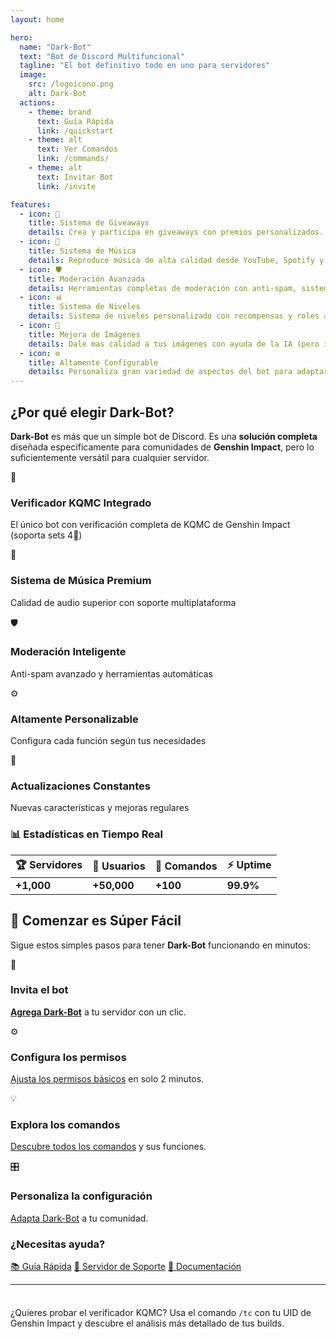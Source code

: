 ```yaml
---
layout: home

hero:
  name: "Dark-Bot"
  text: "Bot de Discord Multifuncional"
  tagline: "El bot definitivo todo en uno para servidores"
  image:
    src: /logoicono.png
    alt: Dark-Bot
  actions:
    - theme: brand
      text: Guía Rápida
      link: /quickstart
    - theme: alt
      text: Ver Comandos
      link: /commands/
    - theme: alt
      text: Invitar Bot
      link: /invite

features:
  - icon: 🎉
    title: Sistema de Giveaways
    details: Crea y participa en giveaways con premios personalizados.
  - icon: 🎵
    title: Sistema de Música
    details: Reproduce música de alta calidad desde YouTube, Spotify y más plataformas con controles avanzados.
  - icon: 🛡️
    title: Moderación Avanzada
    details: Herramientas completas de moderación con anti-spam, sistema de tickets, logs automáticos y mucho más.
  - icon: 📊
    title: Sistema de Niveles
    details: Sistema de niveles personalizado con recompensas y roles automáticos.
  - icon: 🎨
    title: Mejora de Imágenes
    details: Dale mas calidad a tus imágenes con ayuda de la IA (pero igual no esperes milagros).
  - icon: ⚙️
    title: Altamente Configurable
    details: Personaliza gran variedad de aspectos del bot para adaptarlo perfectamente a tu servidor.
---
```


<section class="dbot-feature-section">
  <h2 class="dbot-feature-title">¿Por qué elegir Dark-Bot?</h2>
  <p class="dbot-feature-desc"><strong>Dark-Bot</strong> es más que un simple bot de Discord. Es una <strong>solución completa</strong> diseñada específicamente para comunidades de <strong>Genshin Impact</strong>, pero lo suficientemente versátil para cualquier servidor.</p>
  <div class="dbot-feature-cards">
    <div class="dbot-feature-card" data-aos="fade-up" data-aos-delay="0">
      <div class="dbot-feature-icon">🎯</div>
      <div class="dbot-feature-content">
        <h3>Verificador KQMC Integrado</h3>
        <p>El único bot con verificación completa de KQMC de Genshin Impact (soporta sets 4🌟)</p>
      </div>
    </div>
    <div class="dbot-feature-card" data-aos="fade-up" data-aos-delay="100">
      <div class="dbot-feature-icon">🎵</div>
      <div class="dbot-feature-content">
        <h3>Sistema de Música Premium</h3>
        <p>Calidad de audio superior con soporte multiplataforma</p>
      </div>
    </div>
    <div class="dbot-feature-card" data-aos="fade-up" data-aos-delay="200">
      <div class="dbot-feature-icon">🛡️</div>
      <div class="dbot-feature-content">
        <h3>Moderación Inteligente</h3>
        <p>Anti-spam avanzado y herramientas automáticas</p>
      </div>
    </div>
    <div class="dbot-feature-card" data-aos="fade-up" data-aos-delay="300">
      <div class="dbot-feature-icon">⚙️</div>
      <div class="dbot-feature-content">
        <h3>Altamente Personalizable</h3>
        <p>Configura cada función según tus necesidades</p>
      </div>
    </div>
    <div class="dbot-feature-card" data-aos="fade-up" data-aos-delay="400">
      <div class="dbot-feature-icon">🔄</div>
      <div class="dbot-feature-content">
        <h3>Actualizaciones Constantes</h3>
        <p>Nuevas características y mejoras regulares</p>
      </div>
    </div>
  </div>
  <div class="dbot-feature-stats" data-aos="fade-up" data-aos-delay="500">
    <h3>📊 Estadísticas en Tiempo Real</h3>
    <table>
      <thead>
        <tr>
          <th>🏆 Servidores</th>
          <th>👥 Usuarios</th>
          <th>🔧 Comandos</th>
          <th>⚡ Uptime</th>
        </tr>
      </thead>
      <tbody>
        <tr>
          <td><strong>+1,000</strong></td>
          <td><strong>+50,000</strong></td>
          <td><strong>+100</strong></td>
          <td><strong>99.9%</strong></td>
        </tr>
      </tbody>
    </table>
  </div>
</section>




<section class="dbot-getting-started-section">
  <h2 class="dbot-feature-title">🚀 Comenzar es Súper Fácil</h2>
  <p class="dbot-feature-desc">Sigue estos simples pasos para tener <strong>Dark-Bot</strong> funcionando en minutos:</p>
  <div class="dbot-feature-cards dbot-getting-started-cards">
    <div class="dbot-feature-card" data-aos="fade-up" data-aos-delay="0">
      <div class="dbot-feature-icon">🔗</div>
      <div class="dbot-feature-content">
        <h3>Invita el bot</h3>
        <p><a href="/invite"><strong>Agrega Dark-Bot</strong></a> a tu servidor con un clic.</p>
      </div>
    </div>
    <div class="dbot-feature-card" data-aos="fade-up" data-aos-delay="100">
      <div class="dbot-feature-icon">⚙️</div>
      <div class="dbot-feature-content">
        <h3>Configura los permisos</h3>
        <p><a href="/setup">Ajusta los permisos básicos</a> en solo 2 minutos.</p>
      </div>
    </div>
    <div class="dbot-feature-card" data-aos="fade-up" data-aos-delay="200">
      <div class="dbot-feature-icon">💡</div>
      <div class="dbot-feature-content">
        <h3>Explora los comandos</h3>
        <p><a href="/commands/">Descubre todos los comandos</a> y sus funciones.</p>
      </div>
    </div>
    <div class="dbot-feature-card" data-aos="fade-up" data-aos-delay="300">
      <div class="dbot-feature-icon">🎛️</div>
      <div class="dbot-feature-content">
        <h3>Personaliza la configuración</h3>
        <p><a href="/config/">Adapta Dark-Bot</a> a tu comunidad.</p>
      </div>
    </div>
  </div>
  <div class="dbot-getting-started-help" data-aos="fade-up" data-aos-delay="400">
    <h3>¿Necesitas ayuda?</h3>
    <div class="dbot-getting-started-help-buttons">
      <a class="dbot-help-btn" href="/quickstart">📚 Guía Rápida</a>
      <a class="dbot-help-btn" href="/support">💬 Servidor de Soporte</a>
      <a class="dbot-help-btn" href="/commands/">🔧 Documentación</a>
    </div>
  </div>
</section>

---

<div class="tip custom-block" style="padding-top: 8px">

¿Quieres probar el verificador KQMC? Usa el comando `/tc` con tu UID de Genshin Impact y descubre el análisis más detallado de tus builds.

</div>
